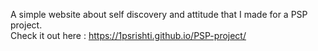 A simple website about self discovery and attitude that I made for a PSP project.
<br>
Check it out here : https://1psrishti.github.io/PSP-project/
